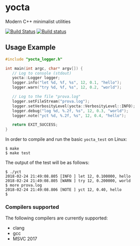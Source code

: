 # yocta
Modern C++ minimalist utilities

[![Build Status](https://travis-ci.org/stegua/dotlib.svg?branch=master)](https://travis-ci.org/stegua/yocta) [![Build status](https://ci.appveyor.com/api/projects/status/d2jnxclg20vd0o50?svg=true)](https://ci.appveyor.com/project/stegua/yocta)


## Usage Example
```c++
#include "yocta_logger.h"

int main(int argc, char* argv[]) {
   // Log to console (stdout)
   yocta::Logger logger;
   logger.info("let %d, %f, %s", 12, 0.1, "hello");
   logger.warn("try %d, %f, %s", 12, 0.2, "world");

   // Log to the file "prova.log"
   logger.setFileStream("prova.log");
   logger.setVerbosityLevel(yocta::VerbosityLevel::INFO);
   logger.debug("log %d, %.2f, %s", 12, 0.3, "world");
   logger.note("yct %d, %.2f, %s", 12, 0.4, "hello");

   return EXIT_SUCCESS;
}
```
In order to compile and run the basic `yocta_test` on Linux:
```
$ make
$ make test
``` 
The output of the test will be as follows:
```
$ ./yct
2018-02-24 21:49:08.805 [INFO ] let 12, 0.100000, hello
2018-02-24 21:49:08.805 [WARN ] try 12, 0.200000, world
$ more prova.log
2018-02-24 21:49:08.806 [NOTE ] yct 12, 0.40, hello
$ 
```

### Compilers supported
The following compilers are currently supported:

* clang
* gcc
* MSVC 2017
